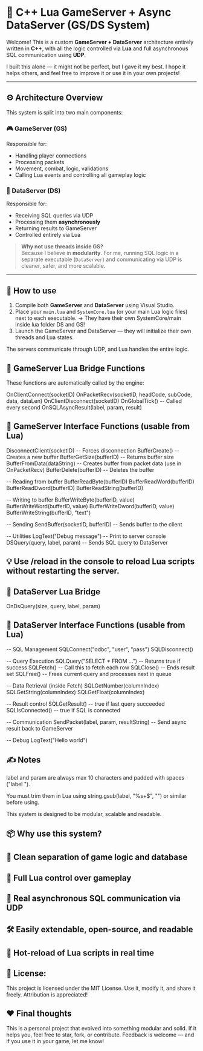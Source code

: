 # 🧠 C++ Lua GameServer + Async DataServer (GS/DS System)

Welcome! This is a custom **GameServer + DataServer** architecture entirely written in **C++**, with all the logic controlled via **Lua** and full asynchronous SQL communication using **UDP**.

I built this alone — it might not be perfect, but I gave it my best. I hope it helps others, and feel free to improve it or use it in your own projects!

---

## ⚙️ Architecture Overview

This system is split into two main components:

### 🎮 GameServer (GS)

Responsible for:
- Handling player connections
- Processing packets
- Movement, combat, logic, validations
- Calling Lua events and controlling all gameplay logic

### 🧠 DataServer (DS)

Responsible for:
- Receiving SQL queries via UDP
- Processing them **asynchronously**
- Returning results to GameServer
- Controlled entirely via Lua

> **Why not use threads inside GS?**  
> Because I believe in **modularity**. For me, running SQL logic in a separate executable (`DataServer`) and communicating via UDP is cleaner, safer, and more scalable.

---

## 🚀 How to use

1. Compile both **GameServer** and **DataServer** using Visual Studio.
2. Place your `main.lua` and `SystemCore.lua` (or your main Lua logic files) next to each executable. -> They have their own SystemCore/main inside lua folder DS and GS!
3. Launch the GameServer and DataServer — they will initialize their own threads and Lua states.

The servers communicate through UDP, and Lua handles the entire logic.

## 🧩 GameServer Lua Bridge Functions

These functions are automatically called by the engine:

OnClientConnect(socketID)
OnPacketRecv(socketID, headCode, subCode, data, dataLen)
OnClientDisconnect(socketID)
OnGlobalTick() -- Called every second
OnSQLAsyncResult(label, param, result)

## 🧩 GameServer Interface Functions (usable from Lua)

DisconnectClient(socketID)        -- Forces disconnection
BufferCreate()                    -- Creates a new buffer
BufferGetSize(bufferID)          -- Returns buffer size
BufferFromData(dataString)       -- Creates buffer from packet data (use in OnPacketRecv)
BufferDelete(bufferID)           -- Deletes the buffer

-- Reading from buffer
BufferReadByte(bufferID)
BufferReadWord(bufferID)
BufferReadDword(bufferID)
BufferReadString(bufferID)

-- Writing to buffer
BufferWriteByte(bufferID, value)
BufferWriteWord(bufferID, value)
BufferWriteDword(bufferID, value)
BufferWriteString(bufferID, "text")

-- Sending
SendBuffer(socketID, bufferID)    -- Sends buffer to the client

-- Utilities
LogText("Debug message")          -- Print to server console
DSQuery(query, label, param)     -- Sends SQL query to DataServer

## 💡 Use /reload in the console to reload Lua scripts without restarting the server.

## 🧩 DataServer Lua Bridge

OnDsQuery(size, query, label, param)

## 🧩 DataServer Interface Functions (usable from Lua)

-- SQL Management
SQLConnect("odbc", "user", "pass")
SQLDisconnect()

-- Query Execution
SQLQuery("SELECT * FROM ...")       -- Returns true if success
SQLFetch()                          -- Call this to fetch each row
SQLClose()                          -- Ends result set
SQLFree()                           -- Frees current query and processes next in queue

-- Data Retrieval (inside Fetch)
SQLGetNumber(columnIndex)
SQLGetString(columnIndex)
SQLGetFloat(columnIndex)

-- Result control
SQLGetResult()        -- true if last query succeeded
SQLIsConnected()      -- true if SQL is connected

-- Communication
SendPacket(label, param, resultString)   -- Send async result back to GameServer

-- Debug
LogText("Hello world")

## ✍️ Notes

label and param are always max 10 characters and padded with spaces ("label ").

You must trim them in Lua using string.gsub(label, "%s+$", "") or similar before using.

This system is designed to be modular, scalable and readable.

## 📦 Why use this system?

## 🧠 Clean separation of game logic and database

## 📜 Full Lua control over gameplay

## 🚀 Real asynchronous SQL communication via UDP

## 🛠️ Easily extendable, open-source, and readable

## 🔁 Hot-reload of Lua scripts in real time

## 📌 License:

This project is licensed under the MIT License.
Use it, modify it, and share it freely. Attribution is appreciated!

## ❤️ Final thoughts
This is a personal project that evolved into something modular and solid.
If it helps you, feel free to star, fork, or contribute.
Feedback is welcome — and if you use it in your game, let me know!
